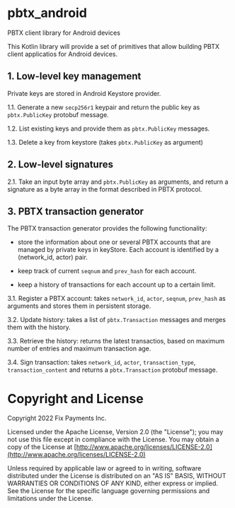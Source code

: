 # pbtx_android
PBTX client library for Android devices

This Kotlin library will provide a set of primitives that allow building PBTX client applicatios for Android devices.

## 1. Low-level key management

Private keys are stored in Android Keystore provider. 

1.1. Generate a new `secp256r1` keypair and return the public key as `pbtx.PublicKey` protobuf message.

1.2. List existing keys and provide them as `pbtx.PublicKey` messages.

1.3. Delete a key from keystore (takes `pbtx.PublicKey` as argument)

## 2. Low-level signatures

2.1. Take an input byte array and `pbtx.PublicKey` as arguments, and return a signature as a byte array in the format described in PBTX protocol.

## 3. PBTX transaction generator

The PBTX transaction generator provides the following functionality:

* store the information about one or several PBTX accounts that are managed by private keys in keyStore. Each account is identified by a (network_id, actor) pair.

* keep track of current `seqnum` and `prev_hash` for each account.

* keep a history of transactions for each account up to a certain limit.


3.1. Register a PBTX account: takes `network_id`, `actor`, `seqnum`, `prev_hash` as arguments and stores them in persistent storage.

3.2. Update history: takes a list of `pbtx.Transaction` messages and merges them with the history.

3.3. Retrieve the history: returns the latest transactios, based on maximum number of entries and maximum transaction age.

3.4. Sign transaction: takes `network_id`, `actor`, `transaction_type`, `transaction_content` and returns a `pbtx.Transaction` protobuf message.



Copyright and License
=====================

Copyright 2022 Fix Payments Inc.

Licensed under the Apache License, Version 2.0 (the "License"); you
may not use this file except in compliance with the License.  You may
obtain a copy of the License at
[http://www.apache.org/licenses/LICENSE-2.0](http://www.apache.org/licenses/LICENSE-2.0)

Unless required by applicable law or agreed to in writing, software
distributed under the License is distributed on an "AS IS" BASIS,
WITHOUT WARRANTIES OR CONDITIONS OF ANY KIND, either express or
implied.  See the License for the specific language governing
permissions and limitations under the License.

